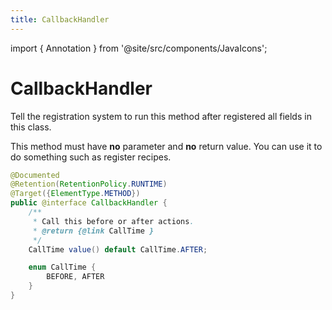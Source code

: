 ```yaml
---
title: CallbackHandler
---
```


import { Annotation } from '@site/src/components/JavaIcons';

# CallbackHandler <Annotation/>

Tell the registration system to run this method after registered all fields in this class.

This method must have **no** parameter and **no** return value.
You can use it to do something such as register recipes.

```java
@Documented
@Retention(RetentionPolicy.RUNTIME)
@Target({ElementType.METHOD})
public @interface CallbackHandler {
    /**
     * Call this before or after actions.
     * @return {@link CallTime }
     */
    CallTime value() default CallTime.AFTER;

    enum CallTime {
        BEFORE, AFTER
    }
}
```